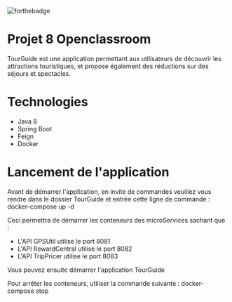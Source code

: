 ![forthebadge](https://forthebadge.com/images/badges/made-with-java.svg)

# Projet 8 Openclassroom

TourGuide est une application permettant aux utilisateurs de découvrir les attractions touristiques, et propose également des réductions sur des séjours et spectacles.

# Technologies

- Java 8
- Spring Boot
- Feign
- Docker

# Lancement de l'application

Avant de démarrer l'application, en invite de commandes veuillez vous rendre dans le dossier TourGuide et entrée cette ligne de commande :
docker-compose up -d

Ceci permettra de démarrer les conteneurs des microServices sachant que :
- L'API GPSUtil utilise le port 8081
- L'API RewardCentral utilise le port 8082
- L'API TripPricer utilise le port 8083

Vous pouvez ensuite démarrer l'application TourGuide

Pour arrêter les conteneurs, utiliser la commande suivante :
docker-compose stop
